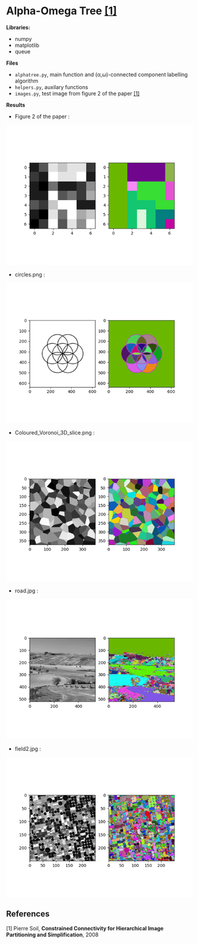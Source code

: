 # Alpha-Omega Tree [[1]](#1)

**Libraries:**

- numpy
- matplotlib
- queue


**Files**
* `alphatree.py`, main function and (α,ω)-connected component labelling algorithm
* `helpers.py`, auxilary functions
* `images.py`, test image from figure 2 of the paper [[1]](#1)

**Results**

* Figure 2 of the paper :
<p float="left">
  <img src="Outputs/__test_3_3_CC.png" width="600"/>
</p>

* circles.png :
<p float="left">
  <img src="Outputs/circles_150_150_CC.png" width="600" />
</p>

* Coloured_Voronoi_3D_slice.png :   
<p float="left">
  <img src="Outputs/Coloured_Voronoi_3D_slice_4_4_CC.png" width="600" />
</p>

* road.jpg :  
<p float="left">
  <img src="Outputs/road_150_150_CC.png" width="600" />
</p>

* field2.jpg :    
<p float="left">
  <img src="Outputs/field2_70_70_CC.png" width="600" />
</p>

## References
<a id="1">[1]</a> 
Pierre Soil, **Constrained Connectivity for Hierarchical Image Partitioning and Simplification**, 2008